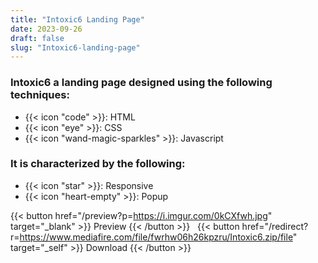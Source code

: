 ```yaml
---
title: "Intoxic6 Landing Page"
date: 2023-09-26
draft: false
slug: "Intoxic6-landing-page"
---
```

### __Intoxic6__ a __landing page__ designed using the following techniques:
- {{< icon "code" >}}: HTML
- {{< icon "eye" >}}: CSS
- {{< icon "wand-magic-sparkles" >}}: Javascript  

### It is characterized by the following:
- {{< icon "star" >}}: Responsive
- {{< icon "heart-empty" >}}:  Popup

<!--adsense-->

{{< button href="/preview?p=https://i.imgur.com/0kCXfwh.jpg" target="_blank" >}}
Preview
{{< /button >}} &nbsp; {{< button href="/redirect?r=https://www.mediafire.com/file/fwrhw06h26kpzru/Intoxic6.zip/file" target="_self" >}}
Download
{{< /button >}}